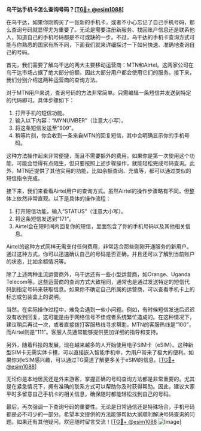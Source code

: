 **乌干达手机卡怎么查询号码？[[TG💪+ @esim1088](https://t.me/s/esim1088)]**

在乌干达，如果你刚购买了一张新的手机卡，或者不小心忘记了自己手机号码，那么查询号码就显得尤为重要了。无论是需要注册新服务、找回账户信息还是联系他人，知道自己的手机号码都是不可或缺的一步。不过，乌干达的手机卡查询方式可能与你熟悉的国家有所不同，下面我们就来详细探讨一下如何快速、准确地查询自己的号码。

首先，我们需要了解乌干达的两大主要移动运营商：MTN和Airtel。这两家公司在乌干达市场占据了绝大部分份额，因此大部分用户都会使用它们的服务。接下来，我们分别介绍这两种运营商的查询方法。

对于MTN用户来说，查询号码的方法非常简单。只需编辑一条短信并发送到特定的代码即可。具体步骤如下：

1. 打开手机的短信功能。
2. 输入以下内容：“MYNUMBER”（注意大小写）。
3. 将这条短信发送至“909”。
4. 稍等片刻，你会收到一条来自MTN的回复短信，其中会明确显示你的手机号码。

这种方法操作起来非常便捷，而且不需要额外的费用。如果你是第一次使用这个功能，可能会觉得有点陌生，但只要按照上述步骤操作，就能轻松完成号码查询。此外，MTN还提供了其他实用的功能，比如余额查询、充值等，都可以通过类似的短信指令完成。

接下来，我们来看看Airtel用户的查询方式。虽然Airtel的操作步骤略有不同，但整体上依然非常直观。以下是具体的操作流程：

1. 打开短信功能，输入“STATUS”（注意大小写）。
2. 将这条短信发送到“171”。
3. Airtel会在短时间内回复你的短信，里面包含了你的手机号码以及其他相关信息。

Airtel的这种方式同样无需支付任何费用，非常适合那些刚刚开通服务的新用户。通过这种方式，你可以迅速确认自己的号码是否正确，并且还可以了解到当前账户的状态，比如余额情况等。

除了上述两种主流运营商外，乌干达还有一些小型运营商，如Orange、Uganda Telecom等。这些运营商的查询方式大致相同，通常也是通过发送特定的短信代码到指定号码来获取信息。如果你不确定自己所属的运营商，可以查看手机卡上的标志或包装盒上的说明。

当然，在实际操作过程中，难免会遇到一些小问题。例如，有时候短信发送后迟迟没有收到回复，这可能是由于网络信号不佳或者系统繁忙造成的。在这种情况下，建议稍后再试一次，或者直接拨打客服热线寻求帮助。MTN的客服热线是“100”，而Airtel则是“111”。客服人员通常能够提供更加详细的指导和支持。

另外，随着科技的发展，现在越来越多的人开始使用电子SIM卡（eSIM）。这种新型SIM卡无需实体卡槽，可以直接嵌入智能手机中，为用户带来了极大的便利。如果你对eSIM感兴趣，可以通过TG渠道了解更多关于eSIM的信息。[[TG💪+ @esim1088](https://t.me/s/esim1088)]

无论你是本地居民还是外来游客，掌握正确的号码查询方法都是非常重要的。尤其是在紧急情况下，拥有准确的联系方式可以帮助你及时获得帮助。因此，建议大家平时多留意自己手机卡的相关信息，确保随时都能轻松找到自己的号码。

最后，再次强调一下查询号码的重要性。无论是日常通信还是特殊场合，手机号码都是必不可少的一部分。希望本文提供的方法能够帮助大家顺利解决号码查询的问题。如果还有其他疑问，欢迎随时留言交流！[[TG💪+ @esim1088](https://t.me/s/esim1088) ![Image](https://i.postimg.cc/4NQfJmqS/Snipaste-2025-05-13-00-14-12.png)]